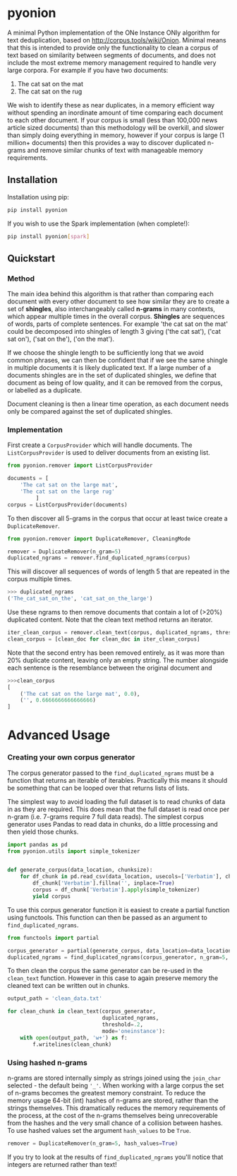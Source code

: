 # pyonion
A minimal Python implementation of the ONe Instance ONly algorithm for text deduplication, based on http://corpus.tools/wiki/Onion. Minimal means that this is intended to provide only the functionality to clean a corpus of text based on similarity between segments of documents, and does not include the most extreme memory management required to handle very large corpora. For example if you have two documents:

1. The cat sat on the mat
2. The cat sat on the rug

We wish to identify these as near duplicates, in a memory efficient way without spending an inordinate amount of time comparing each document to each other document. If your corpus is small (less than 100,000 news article sized documents) than this methodology will be overkill, and slower than simply doing everything in memory, however if your corpus is large (1 million+ documents) then this provides a way to discover duplicated n-grams and remove similar chunks of text with manageable memory requirements.

## Installation
Installation using pip:
```bash
pip install pyonion
```

If you wish to use the Spark implementation (when complete!):
```bash
pip install pyonion[spark]
```

## Quickstart
### Method
The main idea behind this algorithm is that rather than comparing each document with every other document to see how similar they are to create a set of **shingles**, also interchangeably called **n-grams** in many contexts, which appear multiple times in the overall corpus. **Shingles** are sequences of words, parts of complete sentences. For example 'the cat sat on the mat' could be decomposed into shingles of length 3 giving ('the cat sat'), ('cat sat on'), ('sat on the'), ('on the mat'). 

If we choose the shingle length to be sufficiently long that we avoid common phrases, we can then be confident that if we see the same shingle in multiple documents it is likely duplicated text. If a large number of a documents shingles are in the set of duplicated shingles, we define that document as being of low quality, and it can be removed from the corpus, or labelled as a duplicate.

Document cleaning is then a linear time operation, as each document needs only be compared against the set of duplicated shingles.

### Implementation
First create a `CorpusProvider` which will handle documents. The `ListCorpusProvider` is used to deliver documents from an existing list.

```python
from pyonion.remover import ListCorpusProvider

documents = [
    'The cat sat on the large mat',
    'The cat sat on the large rug'
         ]
corpus = ListCorpusProvider(documents)
```

To then discover all 5-grams in the corpus that occur at least twice create a `DuplicateRemover`.
```python
from pyonion.remover import DuplicateRemover, CleaningMode

remover = DuplicateRemover(n_gram=5)
duplicated_ngrams = remover.find_duplicated_ngrams(corpus)
```

This will discover all sequences of words of length 5 that are repeated in the corpus multiple times.

```python
>>> duplicated_ngrams
('The_cat_sat_on_the', 'cat_sat_on_the_large')
```
Use these ngrams to then remove documents that contain a lot of (>20%) duplicated content. Note that the clean text method returns an iterator.
```python
iter_clean_corpus = remover.clean_text(corpus, duplicated_ngrams, threshold=.2, mode=CleaningMode.FIRST)
clean_corpus = [clean_doc for clean_doc in iter_clean_corpus]
```
Note that the second entry has been removed entirely, as it was more than 20% duplicate content, leaving only an empty string. The number alongside each sentence is the resemblance between the original document and 
```python
>>>clean_corpus
[
    ('The cat sat on the large mat', 0.0), 
    ('', 0.6666666666666666)
]
```

# Advanced Usage
### Creating your own corpus generator
The corpus generator passed to the `find_duplicated_ngrams` must be a function that returns an iterable of iterables. Practically this means it should be something that can be looped over that returns lists of lists. 

The simplest way to avoid loading the full dataset is to read chunks of data in as they are required. This does mean that the full dataset is read once per n-gram (i.e. 7-grams require 7 full data reads). The simplest corpus generator uses Pandas to read data in chunks, do a little processing and then yield those chunks.

```python
import pandas as pd
from pyonion.utils import simple_tokenizer


def generate_corpus(data_location, chunksize):
    for df_chunk in pd.read_csv(data_location, usecols=['Verbatim'], chunksize=chunksize):
        df_chunk['Verbatim'].fillna('', inplace=True)
        corpus = df_chunk['Verbatim'].apply(simple_tokenizer)
        yield corpus
```

To use this corpus generator function it is easiest to create a partial function using functools. This function can then be passed as an argument to `find_duplicated_ngrams`.

```python
from functools import partial

corpus_generator = partial(generate_corpus, data_location=data_location, chunksize=100_000)
duplicated_ngrams = find_duplicated_ngrams(corpus_generator, n_gram=5, threshold=2)
```

To then clean the corpus the same generator can be re-used in the `clean_text` function. However in this case to again preserve memory the cleaned text can be written out in chunks.

```python
output_path = 'clean_data.txt'

for clean_chunk in clean_text(corpus_generator,
                              duplicated_ngrams,
                              threshold=.2,
                              mode='oneinstance'):
    with open(output_path, 'w+') as f:
        f.writelines(clean_chunk)
```

### Using hashed n-grams
n-grams are stored internally simply as strings joined using the `join_char` selected - the default being `'_'`. When working with a large corpus the set of n-grams becomes the greatest memory constraint. To reduce the memory usage 64-bit (int) hashes of n-grams are stored, rather than the strings themselves. This dramatically reduces the memory requirements of the process, at the cost of the n-grams themselves being unrecoverable from the hashes and the very small chance of a collision between hashes. To use hashed values set the argument `hash_values` to be `True`.

```python
remover = DuplicateRemover(n_gram=5, hash_values=True)
```
If you try to look at the results of `find_duplicated_ngrams` you'll notice that integers are returned rather than text!




